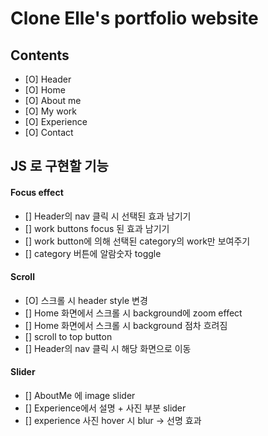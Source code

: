 # Clone Elle's portfolio website

## Contents

- [O] Header
- [O] Home
- [O] About me
- [O] My work
- [O] Experience
- [O] Contact

## JS 로 구현할 기능

#### Focus effect

- [] Header의 nav 클릭 시 선택된 효과 남기기
- [] work buttons focus 된 효과 남기기
- [] work button에 의해 선택된 category의 work만 보여주기
- [] category 버튼에 알람숫자 toggle

#### Scroll

- [O] 스크롤 시 header style 변경
- [] Home 화면에서 스크롤 시 background에 zoom effect
- [] Home 화면에서 스크롤 시 background 점차 흐려짐
- [] scroll to top button
- [] Header의 nav 클릭 시 해당 화면으로 이동

#### Slider

- [] AboutMe 에 image slider
- [] Experience에서 설명 + 사진 부분 slider
- [] experience 사진 hover 시 blur -> 선명 효과

